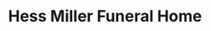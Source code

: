 ---
title: "Hess Miller Funeral Home"
url: /middle-village/hess-miller-funeral-home/
shop: funeral directors
---